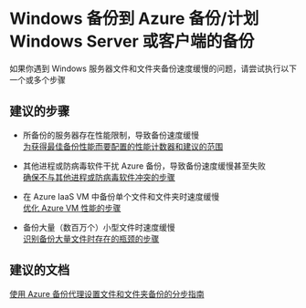 <properties
    pageTitle="Windows 备份到 Azure 备份/计划 Windows Server 或客户端的备份"
    description="Windows 备份到 Azure 备份/计划 Windows Server 或客户端的备份"
    service="microsoft.recoveryservices"
    resource="vaults"
    authors="kasparks"
    displayOrder=""
    selfHelpType="generic"
    supportTopicIds="32447383"
    resourceTags=""
    productPesIds="15207"
    cloudEnvironments="public"
/>


# Windows 备份到 Azure 备份/计划 Windows Server 或客户端的备份

如果你遇到 Windows 服务器文件和文件夹备份速度缓慢的问题，请尝试执行以下一个或多个步骤

## **建议的步骤**

* 所备份的服务器存在性能限制，导致备份速度缓慢 <br>
[为获得最佳备份性能而要配置的性能计数器和建议的范围](https://azure.microsoft.com/en-us/documentation/articles/backup-azure-troubleshoot-slow-backup-performance-issue/#cause-1-backup-slow-due-to-performance-bottlenecks-on-the-computer-thats-being-backed-up)

* 其他进程或防病毒软件干扰 Azure 备份，导致备份速度缓慢甚至失败 <br>
[确保不与其他进程或防病毒软件冲突的步骤](https://azure.microsoft.com/en-us/documentation/articles/backup-azure-troubleshoot-slow-backup-performance-issue/#cause-2-another-process-or-antivirus-software-is-interfering-with-the-azure-backup-process)

* 在 Azure IaaS VM 中备份单个文件和文件夹时速度缓慢 <br>
[优化 Azure VM 性能的步骤](https://azure.microsoft.com/en-us/documentation/articles/backup-azure-troubleshoot-slow-backup-performance-issue/#cause-3-the-backup-agent-is-running-in-an-azure-virtual-machine-vm)

* 备份大量（数百万个）小型文件时速度缓慢 <br>
[识别备份大量文件时存在的瓶颈的步骤](https://azure.microsoft.com/en-us/documentation/articles/backup-azure-troubleshoot-slow-backup-performance-issue/#cause-4-backing-up-a-large-number-multi-millions-of-files)

## **建议的文档**
[使用 Azure 备份代理设置文件和文件夹备份的分步指南](https://azure.microsoft.com/en-us/documentation/articles/backup-configure-vault/)



<!--HONumber=Aug16_HO1-->


